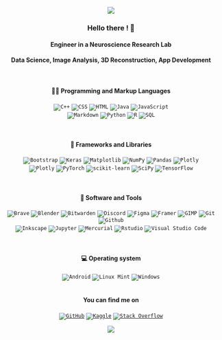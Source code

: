 <p align="center">
  <img src="https://capsule-render.vercel.app/api?type=waving&height=100&color=timeGradient"/>
</p>

<div align="center">
  
<h3>Hello there ! 🖖 </h3>
<h4>Engineer in a Neuroscience Research Lab</h4>
<h4>Data Science, Image Analysis, 3D Reconstruction, App Development</h4>

<br>
  
<h4>👨‍💻 Programming and Markup Languages</h4> 

<code><img alt="C++" src="https://custom-icon-badges.demolab.com/badge/C++-9C033A.svg?logo=cpp2&logoColor=white"></code>
<code><img alt="CSS" src="https://img.shields.io/badge/CSS-1572B6.svg?logo=css3&logoColor=white"></code>
<code><img alt="HTML" src="https://img.shields.io/badge/HTML-E34F26.svg?logo=html5&logoColor=white"></code>
<code><img alt="Java" src="https://img.shields.io/badge/java-%23ED8B00.svg?style=for-the-badge&logo=openjdk&logoColor=white&style=plastic"></code>
<code><img alt="JavaScript" src="https://img.shields.io/badge/JavaScript-F7DF1E.svg?logo=javascript&logoColor=black"></code>
<br>
<code><img alt="Markdown" src="https://img.shields.io/badge/Markdown-000000.svg?logo=markdown&logoColor=white"></code>
<code><img alt="Python" src="https://img.shields.io/badge/Python-14354C.svg?logo=python&logoColor=white"></code>
<code><img alt="R" src="https://img.shields.io/badge/R-276DC3.svg?logo=r&logoColor=white"></code>
<code><img alt="SQL" src="https://custom-icon-badges.demolab.com/badge/SQL-025E8C.svg?logo=database&logoColor=white"></code>

<br> 

<h4>🧰 Frameworks and Libraries</h4>

<code><img alt="Bootstrap" src="https://img.shields.io/badge/Bootstrap-7952B3.svg?logo=bootstrap&logoColor=white"></code>
<code><img alt="Keras" src="https://img.shields.io/badge/Keras-%23D00000.svg?style=for-the-badge&logo=Keras&logoColor=white&style=plastic"></code>
<code><img alt="Matplotlib" src="https://img.shields.io/badge/Matplotlib-%23ffffff.svg?style=for-the-badge&logo=Matplotlib&logoColor=black&style=plastic"></code>
<code><img alt="NumPy" src="https://img.shields.io/badge/Numpy-013243.svg?logo=numpy&logoColor=white"></code>
<code><img alt="Pandas" src="https://img.shields.io/badge/Pandas-150458.svg?logo=pandas&logoColor=white"></code>
<code><img alt="Plotly" src="https://img.shields.io/badge/Plotly-%233F4F75.svg?style=for-the-badge&logo=plotly&logoColor=white&style=plastic"></code>
<br>
<code><img alt="Plotly" src="https://img.shields.io/badge/Plotly-%233F4F75.svg?style=for-the-badge&logo=plotly&logoColor=white&style=plastic"></code>
<code><img alt="PyTorch" src="https://img.shields.io/badge/PyTorch-%23EE4C2C.svg?style=for-the-badge&logo=PyTorch&logoColor=white&style=plastic"></code>
<code><img alt="scikit-learn" src="https://img.shields.io/badge/scikit--learn-%23F7931E.svg?style=for-the-badge&logo=scikit-learn&logoColor=white&style=plastic"></code>
<code><img alt="SciPy" src="https://img.shields.io/badge/SciPy-%230C55A5.svg?style=for-the-badge&logo=scipy&logoColor=%white&style=plastic"></code>
<code><img alt="TensorFlow" src="https://img.shields.io/badge/TensorFlow-FF6F00.svg?logo=TensorFlow&logoColor=white"></code>

<br> 

<h4>📱 Software and Tools</h4>

<code><img alt="Brave" src="https://img.shields.io/badge/-Brave-FB542B?logo=brave&logoColor=white"></code>
<code><img alt="Blender" src="https://img.shields.io/badge/blender-%23F5792A.svg?style=for-the-badge&logo=blender&logoColor=white&style=plastic"></code>
<code><img alt="Bitwarden" src="https://img.shields.io/badge/-Bitwarden-175DDC?logo=bitwarden&logoColor=white"></code>
<code><img alt="Discord" src="https://img.shields.io/badge/-Discord-5865F2.svg?logo=discord&logoColor=white"></code>
<code><img alt="Figma" src="https://img.shields.io/badge/figma-%23F24E1E.svg?style=for-the-badge&logo=figma&logoColor=white&style=plastic"></code>
<code><img alt="Framer" src="https://img.shields.io/badge/Framer-black?style=for-the-badge&logo=framer&logoColor=blue&style=plastic"></code>
<code><img alt="GIMP" src="https://img.shields.io/badge/Gimp-657D8B?style=for-the-badge&logo=gimp&logoColor=white&style=plastic"></code>
<code><img alt="Git" src="https://img.shields.io/badge/Git-F05033.svg?logo=git&logoColor=white"></code>
<code><img alt="Github" src="https://img.shields.io/badge/github-%23121011.svg?style=for-the-badge&logo=github&logoColor=white&style=plastic"></code>
<br>
<code><img alt="Inkscape" src="https://img.shields.io/badge/Inkscape-000000?logo=Inkscape&logoColor=white"></code>
<code><img alt="Jupyter" src="https://img.shields.io/badge/Jupyter-F37626.svg?logo=Jupyter&logoColor=white"></code>
<code><img alt="Mercurial" src="https://img.shields.io/badge/mercurial-999999.svg?style=for-the-badge&logo=mercurial&logoColor=white&style=plastic"></code>
<code><img alt="Rstudio" src="https://img.shields.io/badge/RStudio-4285F4?style=for-the-badge&logo=rstudio&logoColor=white&style=plastic"></code>
<code><img alt="Visual Studio Code" src="https://img.shields.io/badge/Visual%20Studio%20Code-0078d7.svg?logo=visual-studio-code&logoColor=white"></code>

<br> 

<h4>💻 Operating system</h4>
<code><img alt="Android" src="https://img.shields.io/badge/Android-3DDC84?style=for-the-badge&logo=android&logoColor=white&style=plastic"></code>
<code><img alt="Linux Mint" src="https://img.shields.io/badge/Linux%20Mint-87CF3E?style=for-the-badge&logo=Linux%20Mint&logoColor=white&style=plastic"></code>
<code><img alt="Windows" src="https://img.shields.io/badge/Windows%2011-%230079d5.svg?style=for-the-badge&logo=Windows%2011&logoColor=white&style=plastic"></code>
</div>

<br>

<div align="center">
  
<h4>You can find me on</h4> 

<code>[![GitHub](https://img.shields.io/badge/github-%23121011.svg?style=for-the-badge&logo=github&logoColor=white&style=plastic)](https://github.com/LSeu-Open)</code>
<code>[![Kaggle](https://img.shields.io/badge/Kaggle-20BEFF?style=for-the-badge&logo=Kaggle&logoColor=white&style=plastic)](https://www.kaggle.com/lucas9475)</code>
<code>[![Stack Overflow](https://img.shields.io/badge/-Stackoverflow-FE7A16?style=for-the-badge&logo=stack-overflow&logoColor=white&style=plastic)](https://stackoverflow.com/users/17561930/lseu)</code>

<div/>


<p align="center">
  <img src="https://capsule-render.vercel.app/api?type=waving&height=100&color=timeGradient&fontSize=30&fontAlignY=35&reversal=false&section=footer"/>
</p>


